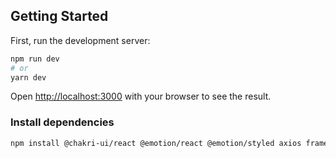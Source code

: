 ## Getting Started

First, run the development server:

```bash
npm run dev
# or
yarn dev
```

Open [http://localhost:3000](http://localhost:3000) with your browser to see the result.

### Install dependencies

<!-- Installing dependencies required for our application-->

```bash
npm install @chakri-ui/react @emotion/react @emotion/styled axios framer-motion millify nprogress react-horizontal-scrolling-menu react-icons
```

<!--
1. Chakra-Ui:  will be used for making UI components
2. axios : for api request
3. millify:
has alot of utility functions that will help format large numbers into a human readable format
4. nprogress: progess loading bar.
5. react-horizontal-scrolling-menu: for gallery of images

-->
